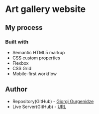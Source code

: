 # Art gallery website

## My process

### Built with

- Semantic HTML5 markup
- CSS custom properties
- Flexbox
- CSS Grid
- Mobile-first workflow

## Author

- Repository(GitHub) - [Giorgi Gurgenidze](https://github.com/gurgenidzegiorgi/Art-Gallery-Website)
- Live Server(GitHub) - [URL](https://gurgenidzegiorgi.github.io/Art-Gallery-Website/)
